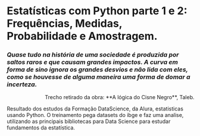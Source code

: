# Estatísticas com Python parte 1 e 2: Frequências, Medidas, Probabilidade e Amostragem.

### _Quase tudo na história de uma sociedade é produzida por saltos raros e que causam grandes impactos. A curva em forma de sino ignora os grandes desvios e não lida com eles, como se houvesse de alguma maneira uma forma de domar a incerteza._ 

<p style='text-align: right;'> Trecho retirado da obra: **A lógica do Cisne Negro**, Taleb. </p>


Resultado dos estudos da Formação DataScience, da Alura, estatisticas usando Python. O treinamento pega datasets do ibge e faz uma analise, utilizando as principais bibliotecas para Data Science para estudar fundamentos da estatística.
